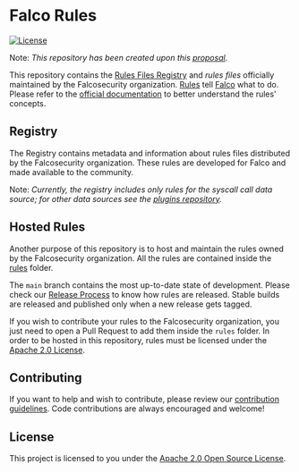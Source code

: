 # Falco Rules

[![License](https://img.shields.io/github/license/falcosecurity/rules?style=for-the-badge)](./LICENSE)

Note: *This repository has been created upon this [proposal](https://github.com/falcosecurity/falco/blob/master/proposals/20221129-artifacts-distribution.md#move-falco-rules-to-their-own-repo).*

This repository contains the [Rules Files Registry](#registry) and *rules files* officially maintained by the Falcosecurity organization. [Rules](https://falco.org/docs/rules) tell [Falco](https://github.com/falcosecurity/falco) what to do. Please refer to the [official documentation](https://falco.org/docs/rules) to better understand the rules' concepts. 

## Registry

The Registry contains metadata and information about rules files distributed by the Falcosecurity organization. These rules are developed for Falco and made available to the community. 

Note: _Currently, the registry includes only rules for the syscall call data source; for other data sources see the [plugins repository](https://github.com/falcosecurity/plugins)._

<!-- Check out the sections below to know how to [register your rules](#registering-a-new-rule) and see rules currently contained in the registry. -->

<!--
### Registering a new Rules file

Registering your rule inside the registry helps ensure that some technical constraints are respected. Moreover, this is a great way to share your ruleset and make it available to the community. We encourage you to register your ruleset in this registry before publishing it.

The registration process involves adding an entry about your rule inside the [registry.yaml](./registry.yaml) file by creating a Pull Request in this repository. Please be mindful of a few constraints that are automatically checked and required for your rule to be accepted:

- The `name` field is mandatory and must be **unique** across all the rule in the registry
- The rule `name` must match this [regular expression](https://en.wikipedia.org/wiki/Regular_expression): `^[a-z]+[a-z0-9-_\-]*$` (however, its not reccomended to use `_` in the name)
- The `path` field should specify the path to the rule in this repository
- The `url` field should point to the ruleset file in the source code

For reference, here's an example of an entry for a rule:
```yaml
- name: falco-rules
  description: Falco rules that are loaded by default
  authors: The Falco Authors
  contact: https://falco.org/community
  maintainers:
    - name: The Falco Authors
      email: cncf-falco-dev@lists.cncf.io
  path: rules/falco_rules.yaml
  license: apache-2.0
  url: https://github.com/falcosecurity/rules/blob/main/rules/falco_rules.yaml
```

You can find the full registry specification here: *(coming soon...)*

### Registered Rules

Please refer to the automatically generated [rules_inventory/rules_overview.md](https://github.com/falcosecurity/rules/blob/main/rules_inventory/rules_overview.md#falco-rules---detailed-overview) file for a detailed list of all the rules currently registered.

-->

## Hosted Rules

Another purpose of this repository is to host and maintain the rules owned by the Falcosecurity organization. All the rules are contained inside the [rules](https://github.com/falcosecurity/rules/tree/main/rules) folder.

The `main` branch contains the most up-to-date state of development. Please check our [Release Process](./RELEASE.md) to know how rules are released. Stable builds are released and published only when a new release gets tagged.

If you wish to contribute your rules to the Falcosecurity organization, you just need to open a Pull Request to add them inside the `rules` folder. In order to be hosted in this repository, rules must be licensed under the [Apache 2.0 License](./LICENSE). 

## Contributing

If you want to help and wish to contribute, please review our [contribution guidelines](https://github.com/falcosecurity/.github/blob/master/CONTRIBUTING.md). Code contributions are always encouraged and welcome!

## License

This project is licensed to you under the [Apache 2.0 Open Source License](./LICENSE).


